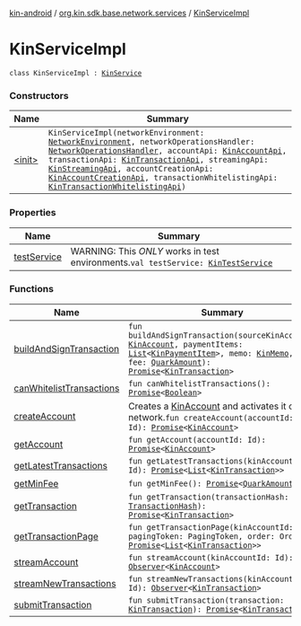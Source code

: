 [kin-android](../../index.md) / [org.kin.sdk.base.network.services](../index.md) / [KinServiceImpl](./index.md)

# KinServiceImpl

`class KinServiceImpl : `[`KinService`](../-kin-service/index.md)

### Constructors

| Name | Summary |
|---|---|
| [&lt;init&gt;](-init-.md) | `KinServiceImpl(networkEnvironment: `[`NetworkEnvironment`](../../org.kin.sdk.base.stellar.models/-network-environment/index.md)`, networkOperationsHandler: `[`NetworkOperationsHandler`](../../org.kin.sdk.base.tools/-network-operations-handler/index.md)`, accountApi: `[`KinAccountApi`](../../org.kin.sdk.base.network.api/-kin-account-api/index.md)`, transactionApi: `[`KinTransactionApi`](../../org.kin.sdk.base.network.api/-kin-transaction-api/index.md)`, streamingApi: `[`KinStreamingApi`](../../org.kin.sdk.base.network.api/-kin-streaming-api/index.md)`, accountCreationApi: `[`KinAccountCreationApi`](../../org.kin.sdk.base.network.api/-kin-account-creation-api/index.md)`, transactionWhitelistingApi: `[`KinTransactionWhitelistingApi`](../../org.kin.sdk.base.network.api/-kin-transaction-whitelisting-api/index.md)`)` |

### Properties

| Name | Summary |
|---|---|
| [testService](test-service.md) | WARNING: This *ONLY* works in test environments.`val testService: `[`KinTestService`](../-kin-test-service/index.md) |

### Functions

| Name | Summary |
|---|---|
| [buildAndSignTransaction](build-and-sign-transaction.md) | `fun buildAndSignTransaction(sourceKinAccount: `[`KinAccount`](../../org.kin.sdk.base.models/-kin-account/index.md)`, paymentItems: `[`List`](https://kotlinlang.org/api/latest/jvm/stdlib/kotlin.collections/-list/index.html)`<`[`KinPaymentItem`](../../org.kin.sdk.base.models/-kin-payment-item/index.md)`>, memo: `[`KinMemo`](../../org.kin.sdk.base.models/-kin-memo/index.md)`, fee: `[`QuarkAmount`](../../org.kin.sdk.base.models/-quark-amount/index.md)`): `[`Promise`](../../org.kin.sdk.base.tools/-promise/index.md)`<`[`KinTransaction`](../../org.kin.sdk.base.stellar.models/-kin-transaction/index.md)`>` |
| [canWhitelistTransactions](can-whitelist-transactions.md) | `fun canWhitelistTransactions(): `[`Promise`](../../org.kin.sdk.base.tools/-promise/index.md)`<`[`Boolean`](https://kotlinlang.org/api/latest/jvm/stdlib/kotlin/-boolean/index.html)`>` |
| [createAccount](create-account.md) | Creates a [KinAccount](../../org.kin.sdk.base.models/-kin-account/index.md) and activates it on the network.`fun createAccount(accountId: Id): `[`Promise`](../../org.kin.sdk.base.tools/-promise/index.md)`<`[`KinAccount`](../../org.kin.sdk.base.models/-kin-account/index.md)`>` |
| [getAccount](get-account.md) | `fun getAccount(accountId: Id): `[`Promise`](../../org.kin.sdk.base.tools/-promise/index.md)`<`[`KinAccount`](../../org.kin.sdk.base.models/-kin-account/index.md)`>` |
| [getLatestTransactions](get-latest-transactions.md) | `fun getLatestTransactions(kinAccountId: Id): `[`Promise`](../../org.kin.sdk.base.tools/-promise/index.md)`<`[`List`](https://kotlinlang.org/api/latest/jvm/stdlib/kotlin.collections/-list/index.html)`<`[`KinTransaction`](../../org.kin.sdk.base.stellar.models/-kin-transaction/index.md)`>>` |
| [getMinFee](get-min-fee.md) | `fun getMinFee(): `[`Promise`](../../org.kin.sdk.base.tools/-promise/index.md)`<`[`QuarkAmount`](../../org.kin.sdk.base.models/-quark-amount/index.md)`>` |
| [getTransaction](get-transaction.md) | `fun getTransaction(transactionHash: `[`TransactionHash`](../../org.kin.sdk.base.models/-transaction-hash/index.md)`): `[`Promise`](../../org.kin.sdk.base.tools/-promise/index.md)`<`[`KinTransaction`](../../org.kin.sdk.base.stellar.models/-kin-transaction/index.md)`>` |
| [getTransactionPage](get-transaction-page.md) | `fun getTransactionPage(kinAccountId: Id, pagingToken: PagingToken, order: Order): `[`Promise`](../../org.kin.sdk.base.tools/-promise/index.md)`<`[`List`](https://kotlinlang.org/api/latest/jvm/stdlib/kotlin.collections/-list/index.html)`<`[`KinTransaction`](../../org.kin.sdk.base.stellar.models/-kin-transaction/index.md)`>>` |
| [streamAccount](stream-account.md) | `fun streamAccount(kinAccountId: Id): `[`Observer`](../../org.kin.sdk.base.tools/-observer/index.md)`<`[`KinAccount`](../../org.kin.sdk.base.models/-kin-account/index.md)`>` |
| [streamNewTransactions](stream-new-transactions.md) | `fun streamNewTransactions(kinAccountId: Id): `[`Observer`](../../org.kin.sdk.base.tools/-observer/index.md)`<`[`KinTransaction`](../../org.kin.sdk.base.stellar.models/-kin-transaction/index.md)`>` |
| [submitTransaction](submit-transaction.md) | `fun submitTransaction(transaction: `[`KinTransaction`](../../org.kin.sdk.base.stellar.models/-kin-transaction/index.md)`): `[`Promise`](../../org.kin.sdk.base.tools/-promise/index.md)`<`[`KinTransaction`](../../org.kin.sdk.base.stellar.models/-kin-transaction/index.md)`>` |

